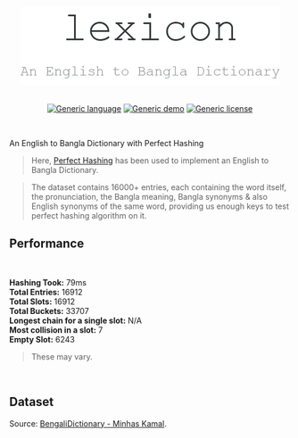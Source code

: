<div align="center">
    <a href="http://thismypc.com/">
        <img src="https://github.com/smmehrab/lexicon/blob/documentation/public/assets/pngs/lexicon.png">
    </a>
</div>

<br>

<div align="center">
    
[![Generic language](https://img.shields.io/badge/Language-Javascript-yellow.svg)](https://developer.mozilla.org/en-US/docs/Web/JavaScript)
[![Generic demo](https://img.shields.io/badge/Demo-Active-Green.svg)](https://shields.io/)
[![Generic license](https://img.shields.io/badge/License-MIT-yellow.svg)](https://github.com/smmehrab/lexicon/blob/documentation/LICENSE)

</div>

<br>

An English to Bangla Dictionary with Perfect Hashing

> Here, [Perfect Hashing](https://en.wikipedia.org/wiki/Perfect_hash_function) has been used to implement an English to Bangla Dictionary. 

> The dataset contains 16000+ entries, each containing the word itself, the pronunciation, the Bangla meaning, Bangla synonyms & also English synonyms of the same word, providing us enough keys to test perfect hashing algorithm on it. 

## Performance
<br>

**Hashing Took:** 79ms <br>
**Total Entries:** 16912 <br>
**Total Slots:** 16912 <br>
**Total Buckets:** 33707 <br>
**Longest chain for a single slot:** N/A <br>
**Most collision in a slot:** 7 <br>
**Empty Slot:** 6243 <br>

> These may vary.

<br>

## Dataset
Source: [BengaliDictionary - Minhas Kamal](https://github.com/MinhasKamal/BengaliDictionary).